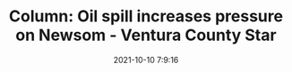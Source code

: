 ---
"title": "Column: Oil spill increases pressure on Newsom - Ventura County Star"
"date": "2021-10-10 7:9:16"
"feed_name": "GOOGLENEWSCONSTRUCTION"
"feed_website": "https://news.google.com/search?q=construction%2Bincident&hl=en-US&gl=US&ceid=US:en"
"feed_rss": "https://news.google.com/rss/search?q=construction%2Bincident&hl=en-US&gl=US&ceid=US:en"
"link": "https://www.vcstar.com/story/opinion/columnists/2021/10/10/column-oil-spill-increases-pressure-newsom/6039123001/"
"source": "{'href': 'https://www.vcstar.com', 'title': 'Ventura County Star'}"
"file": "_posts/2021-1-1-f2f9083e7141b44bf9293a20b9e168a901b6c13c.md"
"accident": "0"
"drilling": "0"
"dead": "0"
"injured": "0"
"arrested": "0"
"place": "unknown place"
"where": "unknown site"
"causes": "unknown"
"place_uri": "unknown place"
---